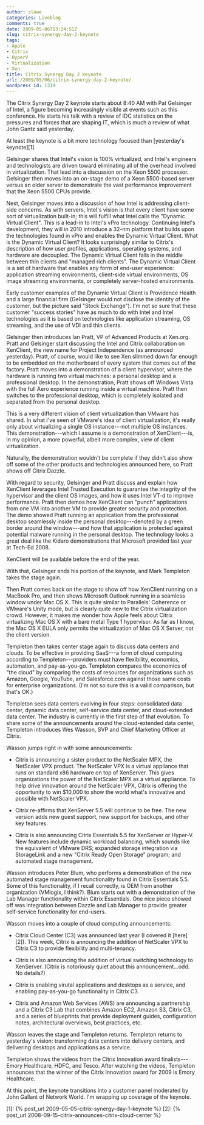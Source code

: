 ```yaml
---
author: slowe
categories: Liveblog
comments: true
date: 2009-05-06T13:24:51Z
slug: citrix-synergy-day-2-keynote
tags:
- Apple
- Citrix
- HyperV
- Virtualization
- Xen
title: Citrix Synergy Day 2 Keynote
url: /2009/05/06/citrix-synergy-day-2-keynote/
wordpress_id: 1319
---
```


The Citrix Synergy Day 2 keynote starts about 8:40 AM with Pat Gelsinger of Intel, a figure becoming increasingly visible at events such as this conference. He starts his talk with a review of IDC statistics on the pressures and forces that are shaping IT, which is much a review of what John Gantz said yesterday.

At least the keynote is a bit more technology focused than [yesterday's keynote][1].

Gelsinger shares that Intel's vision is 100% virtualized, and Intel's engineers and technologists are driven toward eliminating all of the overhead involved in virtualization. That lead into a discussion on the Xeon 5500 processor. Gelsinger then moves into an on-stage demo of a Xeon 5500-based server versus an older server to demonstrate the vast performance improvement that the Xeon 5500 CPUs provide.

Next, Gelsinger moves into a discussion of how Intel is addressing client-side concerns. As with servers, Intel's vision is that every client have some sort of virtualization built-in; this will fulfill what Intel calls the "Dynamic Virtual Client". This is a lead-in to Intel's vPro technology. Continuing Intel's development, they will in 2010 introduce a 32-nm platform that builds upon the technologies found in vPro and enables the Dynamic Virtual Client. What is the Dynamic Virtual Client? It looks surprisingly similar to Citrix's description of how user profiles, applications, operating systems, and hardware are decoupled. The Dynamic Virtual Client falls in the middle between thin clients and "managed rich clients". The Dynamic Virtual Client is a set of hardware that enables any form of end-user experience: application streaming environments, client-side virtual environments, OS image streaming environments, or completely server-hosted environments.

Early customer examples of the Dynamic Virtual Client is Providence Health and a large financial firm (Gelsinger would not disclose the identity of the customer, but the picture said "Stock Exchange"). I'm not so sure that these customer "success stories" have as much to do with Intel and Intel technologies as it is based on technologies like application streaming, OS streaming, and the use of VDI and thin clients.

Gelsinger then introduces Ian Pratt, VP of Advanced Products at Xen.org. Pratt and Gelsinger start discussing the Intel and Citrix collaboration on XenClient, the new name for Project Independence (as announced yesterday). Pratt, of course, would like to see Xen slimmed down far enough to be embedded on the motherboard of every system that comes out of the factory. Pratt moves into a demonstration of a client hypervisor, where the hardware is running two virtual machines: a personal desktop and a professional desktop. In the demonstration, Pratt shows off Windows Vista with the full Aero experience running inside a virtual machine. Pratt then switches to the professional desktop, which is completely isolated and separated from the personal desktop.

This is a very different vision of client virtualization than VMware has shared. In what I've seen of VMware's idea of client virtualization, it's really only about virtualizing a single OS instance---not multiple OS instances. This demonstration---which I assume is a demonstration of XenClient---is, in my opinion, a more powerful, albeit more complex, view of client virtualization.

Naturally, the demonstration wouldn't be complete if they didn't also show off some of the other products and technologies announced here, so Pratt shows off Citrix Dazzle.

With regard to security, Gelsinger and Pratt discuss and explain how XenClient leverages Intel Trusted Execution to guarantee the integrity of the hypervisor and the client OS images, and how it uses Intel VT-d to improve performance. Pratt then demos how XenClient can "punch" applications from one VM into another VM to provide greater security and protection. The demo showed Pratt running an application from the professional desktop seamlessly inside the personal desktop---denoted by a green border around the window---and how that application is protected against potential malware running in the personal desktop. The technology looks a great deal like the Kidaro demonstrations that Microsoft provided last year at Tech-Ed 2008.

XenClient will be available before the end of the year.

With that, Gelsinger ends his portion of the keynote, and Mark Templeton takes the stage again.

Then Pratt comes back on the stage to show off how XenClient running on a MacBook Pro, and then shows Microsoft Outlook running in a seamless window under Mac OS X. This is quite similar to Parallels' Coherence or VMware's Unity mode, but is clearly quite new to the Citrix virtualization crowd. However, it makes me wonder how Apple feels about Citrix virtualizing Mac OS X with a bare metal Type 1 hypervisor. As far as I know, the Mac OS X EULA only permits the virtualization of Mac OS X Server, not the client version.

Templeton then takes center stage again to discuss data centers and clouds. To be effective in providing SaaS---a form of cloud computing according to Templeton---providers must have flexibility, economics, automation, and pay-as-you-go. Templeton compares the economics of "the cloud" by comparing the costs of resources for organizations such as Amazon, Google, YouTube, and Salesforce.com against those same costs for enterprise organizations. (I'm not so sure this is a valid comparison, but that's OK.)

Templeton sees data centers evolving in four steps: consolidated data center, dynamic data center, self-service data center, and cloud-extended data center. The industry is currently in the first step of that evolution. To share some of the announcements around the cloud-extended data center, Templeton introduces Wes Wasson, SVP and Chief Marketing Officer at Citrix.

Wasson jumps right in with some announcements:

* Citrix is announcing a sister product to the NetScaler MPX, the NetScaler VPX product. The NetScaler VPX is a virtual appliance that runs on standard x86 hardware on top of XenServer. This gives organizations the power of the NetScaler MPX as a virtual appliance. To help drive innovation around the NetScaler VPX, Citrix is offering the opportunity to win $10,000 to show the world what's innovative and possible with NetScaler VPX.

* Citrix re-affirms that XenServer 5.5 will continue to be free. The new version adds new guest support, new support for backups, and other key features.

* Citrix is also announcing Citrix Essentials 5.5 for XenServer or Hyper-V. New features include dynamic workload balancing, which sounds like the equivalent of VMware DRS; expanded storage integration via StorageLink and a new "Citrix Ready Open Storage" program; and automated stage management.

Wasson introduces Peter Blum, who performs a demonstration of the new automated stage management functionality found in Citrix Essentials 5.5. Some of this functionality, if I recall correctly, is OEM from another organization (VMlogix, I think?). Blum starts out with a demonstration of the Lab Manager functionality within Citrix Essentials. One nice piece showed off was integration between Dazzle and Lab Manager to provide greater self-service functionality for end-users.

Wasson moves into a couple of cloud computing announcements:

* Citrix Cloud Center (C3) was announced last year (I covered it [here][2]). This week, Citrix is announcing the addition of NetScaler VPX to Citrix C3 to provide flexibility and multi-tenancy.

* Citrix is also announcing the addition of virtual switching technology to XenServer. (Citrix is notoriously quiet about this announcement...odd. No details?)

* Citrix is enabling virutal applications and desktops as a service, and enabling pay-as-you-go functionality in Citrix C3.

* Citrix and Amazon Web Services (AWS) are announcing a partnership and a Citrix C3 Lab that combines Amazon EC2, Amazon S3, Citrix C3, and a series of blueprints that provide deployment guides, configuration notes, architectural overviews, best practices, etc.

Wasson leaves the stage and Templeton returns. Templeton returns to yesterday's vision: transforming data centers into delivery centers, and delivering desktops and applications as a service.

Templeton shows the videos from the Citrix Innovation award finalists---Emory Healthcare, HDFC, and Tesco. After watching the videos, Templeton announces that the winner of the Citrix Innovation award for 2009 is Emory Healthcare.

At this point, the keynote transitions into a customer panel moderated by John Gallant of Network World. I'm wrapping up coverage of the keynote.

[1]: {% post_url 2009-05-05-citrix-synergy-day-1-keynote %}
[2]: {% post_url 2008-09-15-citrix-announces-citrix-cloud-center %}

